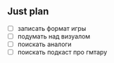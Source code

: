 ## Just plan
- [ ] записать формат игры
- [ ] подумать над визуалом
- [ ] поискать аналоги
- [ ] поискать подкаст про гмтару
